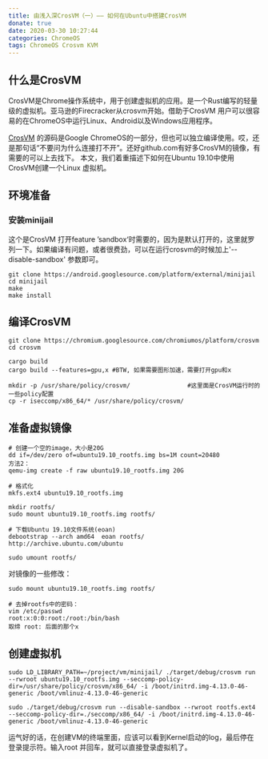 ```yaml
---
title: 由浅入深CrosVM（一）—— 如何在Ubuntu中搭建CrosVM
donate: true
date: 2020-03-30 10:27:44
categories: ChromeOS
tags: ChromeOS Crosvm KVM
---
```


## 什么是CrosVM
CrosVM是Chrome操作系统中，用于创建虚拟机的应用。是一个Rust编写的轻量级的虚拟机。亚马逊的Firecracker从crosvm开始。借助于CrosVM 用户可以很容易的在ChromeOS中运行Linux、Android以及Windows应用程序。

[CrosVM](https://chromium.googlesource.com/chromiumos/platform/crosvm) 的源码是Google ChromeOS的一部分，但也可以独立编译使用。哎，还是那句话“不要问为什么连接打不开”。还好github.com有好多CrosVM的镜像，有需要的可以上去找下。
本文，我们着重描述下如何在Ubuntu 19.10中使用CrosVM创建一个Linux 虚拟机。

## 环境准备
### 安装minijail
这个是CrosVM 打开feature ’sandbox‘时需要的，因为是默认打开的，这里就罗列一下。如果编译有问题，或者很费劲，可以在运行crosvm的时候加上'--disable-sandbox' 参数即可。
```
git clone https://android.googlesource.com/platform/external/minijail
cd minijail
make
make install
```

## 编译CrosVM
```
git clone https://chromium.googlesource.com/chromiumos/platform/crosvm
cd crosvm

cargo build
cargo build --features=gpu,x #BTW, 如果需要图形加速，需要打开gpu和x

mkdir -p /usr/share/policy/crosvm/                #这里面是CrosVM运行时的一些policy配置
cp -r iseccomp/x86_64/* /usr/share/policy/crosvm/
```

## 准备虚拟镜像
```
# 创建一个空的image，大小是20G
dd if=/dev/zero of=ubuntu19.10_rootfs.img bs=1M count=20480
方法2：
qemu-img create -f raw ubuntu19.10_rootfs.img 20G

# 格式化
mkfs.ext4 ubuntu19.10_rootfs.img

mkdir rootfs/
sudo mount ubuntu19.10_rootfs.img rootfs/

# 下载Ubuntu 19.10文件系统(eoan)
debootstrap --arch amd64  eoan rootfs/ http://archive.ubuntu.com/ubuntu

sudo umount rootfs/
```
对镜像的一些修改：
```
sudo mount ubuntu19.10_rootfs.img rootfs/

# 去掉rootfs中的密码：
vim /etc/passwd
root:x:0:0:root:/root:/bin/bash
取缔 root: 后面的那个x

```

## 创建虚拟机
```
sudo LD_LIBRARY_PATH=~/project/vm/minijail/ ./target/debug/crosvm run --rwroot ubuntu19.10_rootfs.img --seccomp-policy-dir=/usr/share/policy/crosvm/x86_64/ -i /boot/initrd.img-4.13.0-46-generic /boot/vmlinuz-4.13.0-46-generic

sudo ./target/debug/crosvm run --disable-sandbox --rwroot rootfs.ext4 --seccomp-policy-dir=./seccomp/x86_64/ -i /boot/initrd.img-4.13.0-46-generic /boot/vmlinuz-4.13.0-46-generic
```

运气好的话，在创建VM的终端里面，应该可以看到Kernel启动的log，最后停在登录提示符。输入root 并回车，就可以直接登录虚拟机了。

